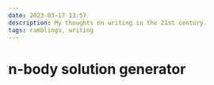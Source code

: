 ```yaml
---
date: 2023-03-17 13:57
description: My thoughts on writing in the 21st century.
tags: ramblings, writing
---
```


# n-body solution generator


